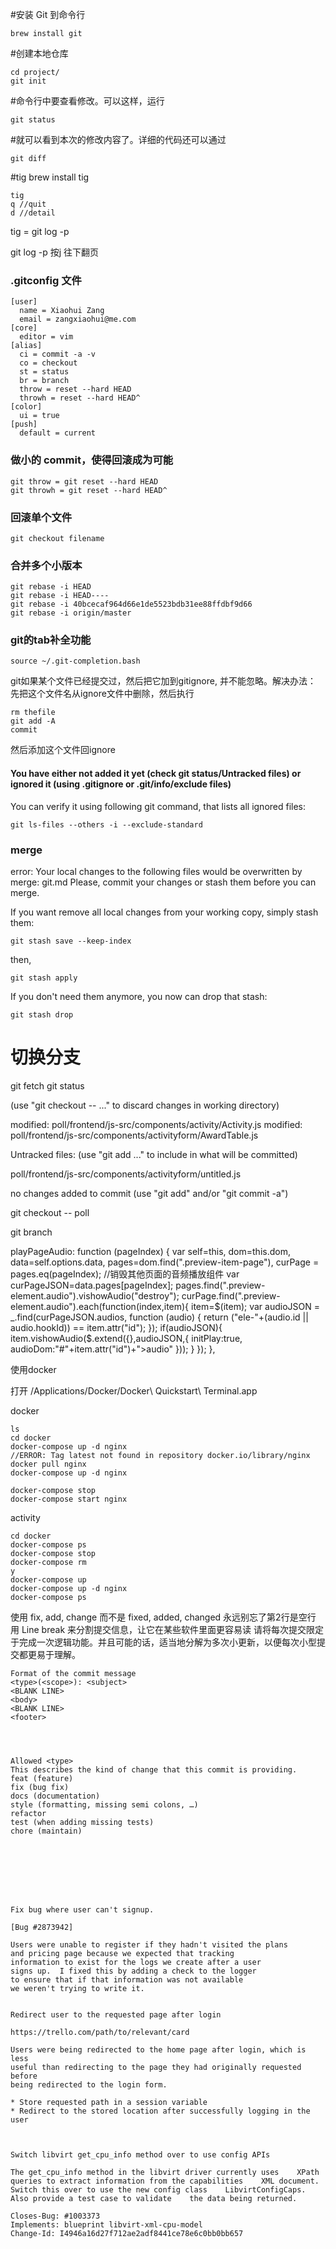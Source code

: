 #安装 Git 到命令行

    brew install git

#创建本地仓库

    cd project/
    git init

#命令行中要查看修改。可以这样，运行

    git status

#就可以看到本次的修改内容了。详细的代码还可以通过

    git diff

#tig
    brew install tig

    tig
    q //quit
    d //detail

tig = git log -p

git log -p
按j 往下翻页


### .gitconfig 文件
    [user]
      name = Xiaohui Zang
      email = zangxiaohui@me.com
    [core]
      editor = vim
    [alias]
      ci = commit -a -v
      co = checkout
      st = status
      br = branch
      throw = reset --hard HEAD
      throwh = reset --hard HEAD^
    [color]
      ui = true
    [push]
      default = current

### 做小的 commit，使得回滚成为可能

    git throw = git reset --hard HEAD
    git throwh = git reset --hard HEAD^

### 回滚单个文件

    git checkout filename

### 合并多个小版本

    git rebase -i HEAD
    git rebase -i HEAD----
    git rebase -i 40bcecaf964d66e1de5523bdb31ee88ffdbf9d66
    git rebase -i origin/master

### git的tab补全功能

    source ~/.git-completion.bash


git如果某个文件已经提交过，然后把它加到gitignore, 并不能忽略。解决办法：
先把这个文件名从ignore文件中删除，然后执行

    rm thefile
    git add -A
    commit

然后添加这个文件回ignore


#### You have either not added it yet (check git status/Untracked files) or ignored it (using .gitignore or .git/info/exclude files)

You can verify it using following git command, that lists all ignored files:

    git ls-files --others -i --exclude-standard



### merge

error: Your local changes to the following files would be overwritten by merge:
  git.md
Please, commit your changes or stash them before you can merge.

If you want remove all local changes from your working copy, simply stash them:

    git stash save --keep-index

then,

    git stash apply

If you don't need them anymore, you now can drop that stash:

    git stash drop



# 切换分支

git fetch
git status

   (use "git checkout -- <file>..." to discard changes in working directory)

  modified:   poll/frontend/js-src/components/activity/Activity.js
  modified:   poll/frontend/js-src/components/activityform/AwardTable.js

Untracked files:
  (use "git add <file>..." to include in what will be committed)

  poll/frontend/js-src/components/activityform/untitled.js

no changes added to commit (use "git add" and/or "git commit -a")


git checkout -- poll

git branch

playPageAudio: function (pageIndex) {
            var self=this,
                dom=this.dom,
                data=self.options.data,
                pages=dom.find(".preview-item-page"),
                curPage = pages.eq(pageIndex);
            //销毁其他页面的音频播放组件
            var curPageJSON=data.pages[pageIndex];
            pages.find(".preview-element.audio").vishowAudio("destroy");
            curPage.find(".preview-element.audio").each(function(index,item){
                item=$(item);
                var audioJSON = _.find(curPageJSON.audios, function (audio) {
                    return ("ele-"+(audio.id || audio.hookId)) == item.attr("id");
                });
                if(audioJSON){
                    item.vishowAudio($.extend({},audioJSON,{
                        initPlay:true,
                        audioDom:"#"+item.attr("id")+">audio"
                    }));
                }
            });
        },


使用docker

打开
/Applications/Docker/Docker\ Quickstart\ Terminal.app



docker

    ls
    cd docker
    docker-compose up -d nginx
    //ERROR: Tag latest not found in repository docker.io/library/nginx
    docker pull nginx
    docker-compose up -d nginx

    docker-compose stop
    docker-compose start nginx





activity

    cd docker
    docker-compose ps
    docker-compose stop
    docker-compose rm
    y
    docker-compose up
    docker-compose up -d nginx
    docker-compose ps



使用 fix, add, change 而不是 fixed, added, changed
永远别忘了第2行是空行
用 Line break 来分割提交信息，让它在某些软件里面更容易读
请将每次提交限定于完成一次逻辑功能。并且可能的话，适当地分解为多次小更新，以便每次小型提交都更易于理解。


    Format of the commit message
    <type>(<scope>): <subject>
    <BLANK LINE>
    <body>
    <BLANK LINE>
    <footer>




    Allowed <type>
    This describes the kind of change that this commit is providing.
    feat (feature)
    fix (bug fix)
    docs (documentation)
    style (formatting, missing semi colons, …)
    refactor
    test (when adding missing tests)
    chore (maintain)








    Fix bug where user can't signup.

    [Bug #2873942]

    Users were unable to register if they hadn't visited the plans
    and pricing page because we expected that tracking
    information to exist for the logs we create after a user
    signs up.  I fixed this by adding a check to the logger
    to ensure that if that information was not available
    we weren't trying to write it.


    Redirect user to the requested page after login

    https://trello.com/path/to/relevant/card

    Users were being redirected to the home page after login, which is less
    useful than redirecting to the page they had originally requested before
    being redirected to the login form.

    * Store requested path in a session variable
    * Redirect to the stored location after successfully logging in the user



    Switch libvirt get_cpu_info method over to use config APIs

    The get_cpu_info method in the libvirt driver currently uses    XPath queries to extract information from the capabilities    XML document. Switch this over to use the new config class    LibvirtConfigCaps. Also provide a test case to validate    the data being returned.

    Closes-Bug: #1003373
    Implements: blueprint libvirt-xml-cpu-model
    Change-Id: I4946a16d27f712ae2adf8441ce78e6c0bb0bb657
